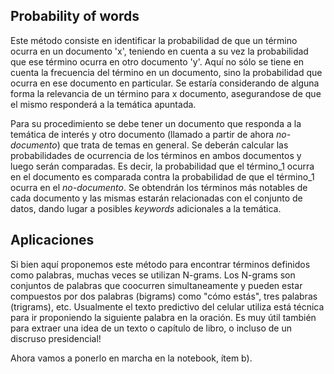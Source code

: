 ## Probability of words

Este método consiste en identificar la probabilidad de que un término ocurra en un documento 'x', teniendo en cuenta a su vez la probabilidad que ese término ocurra en otro documento 'y'. Aquí no sólo se tiene en cuenta la frecuencia del término en un documento, sino la probabilidad que ocurra en ese documento en particular. Se estaría considerando de alguna forma la relevancia de un término para x documento, asegurandose de que el mismo responderá a la temática apuntada.

Para su procedimiento se debe tener un documento que responda a la temática de interés y otro documento (llamado a partir de ahora _no-documento_) que trata de temas en general. Se deberán calcular las probabilidades de ocurrencia de los términos en ambos documentos y luego serán comparadas. Es decir, la probabilidad que el término_1 ocurra en el documento es comparada contra la probabilidad de que el término_1 ocurra en el _no-documento_. Se obtendrán los términos más notables de cada documento y las mismas estarán relacionadas con el conjunto de datos, dando lugar a posibles _keywords_ adicionales a la temática.

## Aplicaciones

Si bien aquí proponemos este método para encontrar términos definidos como palabras, muchas veces se utilizan N-grams. Los N-grams son conjuntos de palabras que coocurren simultaneamente y pueden estar compuestos por dos palabras (bigrams) como "cómo estás", tres palabras (trigrams), etc. Usualmente el texto predictivo del celular utiliza está técnica para ir proponiendo la siguiente palabra en la oración. Es muy útil también para extraer una idea de un texto o capítulo de libro, o incluso de un discruso presidencial!

Ahora vamos a ponerlo en marcha en la notebook, ítem b).
